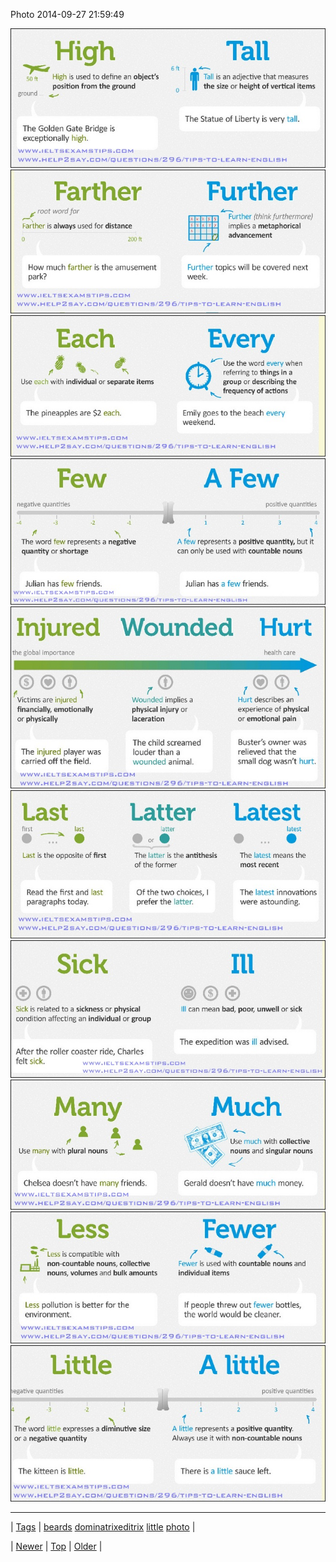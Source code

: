<!--
title: Photo 2014-09-27 21
date: 2020-06-28T15:27:00.386Z
tags: beards, dominatrixeditrix, little, photo
-->


Photo 2014-09-27 21:59:49

![](98581116599-0.jpg)
![](98581116599-1.jpg)
![](98581116599-2.jpg)
![](98581116599-3.jpg)
![](98581116599-4.jpg)
![](98581116599-5.jpg)
![](98581116599-6.jpg)
![](98581116599-7.jpg)
![](98581116599-8.jpg)
![](98581116599-9.jpg)

<!--BOTTOM-POST-NAVIGATION-->
---

| [Tags](tags.md) | [beards](tag-beards.md) [dominatrixeditrix](tag-dominatrixeditrix.md) [little](tag-little.md) [photo](tag-photo.md) |

| [Newer](98580273909.md) | [Top](index.md) | [Older](98582385739.md) |